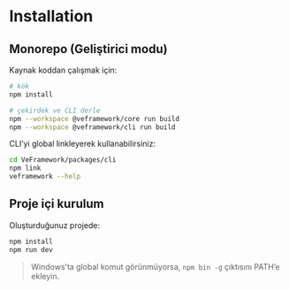 # Installation

## Monorepo (Geliştirici modu)
Kaynak koddan çalışmak için:

```bash
# kök
npm install

# çekirdek ve CLI derle
npm --workspace @veframework/core run build
npm --workspace @veframework/cli run build
```

CLI’yi global linkleyerek kullanabilirsiniz:
```bash
cd VeFramework/packages/cli
npm link
veframework --help
```

## Proje içi kurulum
Oluşturduğunuz projede:
```bash
npm install
npm run dev
```

> Windows’ta global komut görünmüyorsa, `npm bin -g` çıktısını PATH’e ekleyin.

